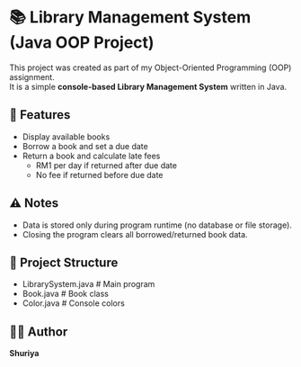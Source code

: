 # 📚 Library Management System (Java OOP Project)

This project was created as part of my Object-Oriented Programming (OOP) assignment.  
It is a simple **console-based Library Management System** written in Java.

## 🚀 Features

-   Display available books
-   Borrow a book and set a due date
-   Return a book and calculate late fees
    -   RM1 per day if returned after due date
    -   No fee if returned before due date

## ⚠️ Notes

-   Data is stored only during program runtime (no database or file storage).
-   Closing the program clears all borrowed/returned book data.

## 📂 Project Structure

-   LibrarySystem.java # Main program
-   Book.java # Book class
-   Color.java # Console colors

## 👨‍💻 Author

**Shuriya**
